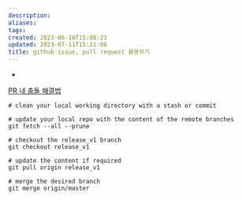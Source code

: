 ```yaml
---
description:
aliases: 
tags: 
created: 2023-06-10T15:08:23
updated: 2023-07-11T15:21:08
title: github issue, pull request 활용하기
---
```

- 

[PR 내 충돌 해결법](https://stackoverflow.com/questions/53346762/how-to-resolve-conflict-in-pull-request)

```
# clean your local working directory with a stash or commit

# update your local repo with the content of the remote branches
git fetch --all --prune

# checkout the release_v1 branch
git checkout release_v1 

# update the content if required
git pull origin release_v1 

# merge the desired branch
git merge origin/master
```